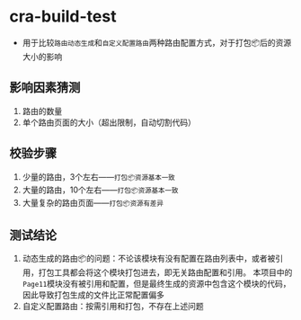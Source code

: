 # cra-build-test

* 用于比较`路由动态生成`和`自定义配置路由`两种路由配置方式，对于打包📦后的资源大小的影响

## 影响因素猜测

1. 路由的数量
2. 单个路由页面的大小（超出限制，自动切割代码）

## 校验步骤

1. 少量的路由，3个左右——`打包📦资源基本一致`
2. 大量的路由，10个左右——`打包📦资源基本一致`
3. 大量复杂的路由页面——`打包📦资源有差异`

## 测试结论

1. 动态生成的路由📦的问题：不论该模块有没有配置在路由列表中，或者被引用，打包工具都会将这个模块打包进去，即无关路由配置和引用。
本项目中的`Page11`模块没有被引用和配置，但是最终生成的资源中包含这个模块的代码，因此导致打包生成的文件比正常配置偏多
2. 自定义配置路由：按需引用和打包，不存在上述问题
